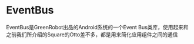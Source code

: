 EventBus
========

EventBus是GreenRobot出品的Android系统的一个Event Bus类库，使用起来和之前我们所介绍的Square的Otto差不多，都是用来简化应用组件之间的通信
